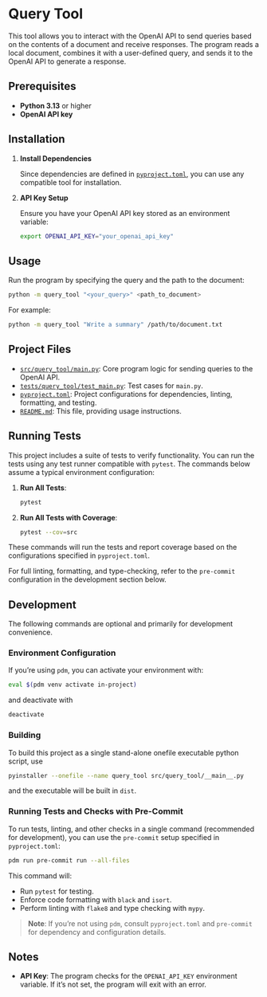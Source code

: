 # Query Tool

This tool allows you to interact with the OpenAI API to send queries based on the contents of a document and receive responses. The program reads a local document, combines it with a user-defined query, and sends it to the OpenAI API to generate a response.

## Prerequisites

- **Python 3.13** or higher
- **OpenAI API key**

## Installation

1. **Install Dependencies**

   Since dependencies are defined in [`pyproject.toml`](./pyproject.toml), you can use any compatible tool for installation.

2. **API Key Setup**

   Ensure you have your OpenAI API key stored as an environment variable:

   ```bash
   export OPENAI_API_KEY="your_openai_api_key"
   ```

## Usage

Run the program by specifying the query and the path to the document:

```bash
python -m query_tool "<your_query>" <path_to_document>
```

For example:

```bash
python -m query_tool "Write a summary" /path/to/document.txt
```

## Project Files

- [`src/query_tool/main.py`](./src/query_tool/main.py): Core program logic for sending queries to the OpenAI API.
- [`tests/query_tool/test_main.py`](./tests/query_tool/test_main.py): Test cases for `main.py`.
- [`pyproject.toml`](./pyproject.toml): Project configurations for dependencies, linting, formatting, and testing.
- [`README.md`](./README.md): This file, providing usage instructions.

## Running Tests

This project includes a suite of tests to verify functionality. You can run the tests using any test runner compatible with `pytest`. The commands below assume a typical environment configuration:

1. **Run All Tests**:

   ```bash
   pytest
   ```

2. **Run All Tests with Coverage**:

   ```bash
   pytest --cov=src
   ```

These commands will run the tests and report coverage based on the configurations specified in `pyproject.toml`. 

For full linting, formatting, and type-checking, refer to the `pre-commit` configuration in the development section below.

## Development

The following commands are optional and primarily for development convenience.

### Environment Configuration

If you’re using `pdm`, you can activate your environment with:

```bash
eval $(pdm venv activate in-project)
```
and deactivate with

```bash
deactivate
```

### Building 

To build this project as a single stand-alone onefile executable python script, use

```bash
pyinstaller --onefile --name query_tool src/query_tool/__main__.py 
```

and the executable will be built in `dist`. 


### Running Tests and Checks with Pre-Commit

To run tests, linting, and other checks in a single command (recommended for development), you can use the `pre-commit` setup specified in `pyproject.toml`:

```bash
pdm run pre-commit run --all-files
```

This command will:
- Run `pytest` for testing.
- Enforce code formatting with `black` and `isort`.
- Perform linting with `flake8` and type checking with `mypy`.

> **Note**: If you’re not using `pdm`, consult `pyproject.toml` and `pre-commit` for dependency and configuration details.

## Notes

- **API Key**: The program checks for the `OPENAI_API_KEY` environment variable. If it’s not set, the program will exit with an error.

